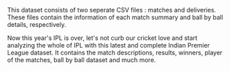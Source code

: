 This dataset consists of two seperate CSV files : matches and deliveries. These files contain the information of each match summary and ball by ball details, respectively.

Now this year's IPL is over, let's not curb our cricket love and start analyzing the whole of IPL with this latest and complete Indian Premier League dataset. It contains the match descriptions, results, winners, player of the matches, ball by ball dataset and much more.
